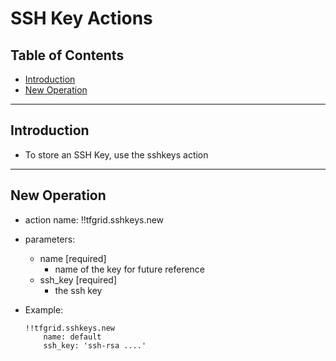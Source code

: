 <h1> SSH Key Actions </h1>

<h2> Table of Contents </h2>

- [Introduction](#introduction)
- [New Operation](#new-operation)

***

## Introduction

- To store an SSH Key, use the sshkeys action

***

## New Operation

- action name: !!tfgrid.sshkeys.new
- parameters:
  - name [required]
    - name of the key for future reference
  - ssh_key [required]
    - the ssh key

- Example:
  
  ```
  !!tfgrid.sshkeys.new 
      name: default
      ssh_key: 'ssh-rsa ....'
  ```
